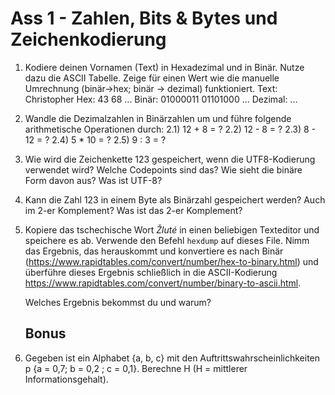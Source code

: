 # Ass 1 - Zahlen, Bits & Bytes und Zeichenkodierung

1. Kodiere deinen Vornamen (Text) in Hexadezimal und in Binär. Nutze dazu die ASCII Tabelle. Zeige für einen Wert wie die manuelle Umrechnung (binär->hex; binär -> dezimal) funktioniert. 
   Text: Christopher
   Hex: 43 68 ...
   Binär: 01000011 01101000 ...
   Dezimal: ...

   

2. Wandle die Dezimalzahlen in Binärzahlen um und führe folgende arithmetische Operationen durch:
     2.1)  12 + 8 = ?
     2.2)  12 - 8 = ?
     2.3)  8 - 12 = ?
     2.4)  5 * 10 = ?
     2.5)  9 : 3 = ?

3. Wie wird die Zeichenkette 123 gespeichert, wenn die UTF8-Kodierung  verwendet wird? Welche Codepoints sind das? Wie sieht die binäre Form  davon aus? Was ist UTF-8?

   

4. Kann die Zahl 123 in einem Byte als Binärzahl gespeichert werden? Auch im 2-er Komplement? Was ist das 2-er Komplement?

   

5. Kopiere das tschechische Wort *Žluté* in einen beliebigen Texteditor und speichere es ab. 
   Verwende den Befehl `hexdump` auf dieses File. Nimm das Ergebnis, das herauskommt und 
     konvertiere es nach Binär (https://www.rapidtables.com/convert/number/hex-to-binary.html) und 
     überführe dieses Ergebnis schließlich in die ASCII-Kodierung https://www.rapidtables.com/convert/number/binary-to-ascii.html. 

     Welches Ergebnis bekommst du und warum?

   ## Bonus

6. Gegeben ist ein Alphabet {a, b, c} mit den Auftrittswahrscheinlichkeiten p {a = 0,7; b = 0,2 ; c = 0,1}. 
     Berechne H (H = mittlerer Informationsgehalt).